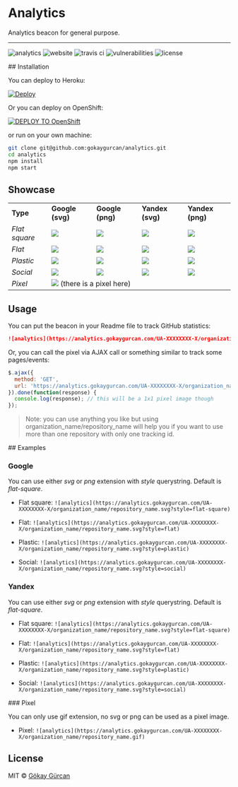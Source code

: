 # Analytics
Analytics beacon for general purpose.

---

![analytics](https://analytics.gokaygurcan.com/UA-55204660-5/gokaygurcan/analytics.svg?style=flat-square)
![website](https://img.shields.io/website/https/analytics.gokaygurcan.com.svg?style=flat-square)
![travis ci](https://img.shields.io/travis/gokaygurcan/analytics.svg?style=flat-square)
![vulnerabilities](https://snyk.io/test/github/gokaygurcan/analytics/65f28c8313247b99daa4226ed27f5605085eceaf/badge.svg?style=flat-square)
![license](https://img.shields.io/github/license/gokaygurcan/analytics.svg?style=flat-square)


## Installation

You can deploy to Heroku:

[![Deploy](https://www.herokucdn.com/deploy/button.svg)](https://heroku.com/deploy)

Or you can deploy on OpenShift:

[![DEPLOY TO OpenShift](http://launch-shifter.rhcloud.com/launch/DEPLOY%20TO.svg)](https://openshift.redhat.com/app/console/application_type/custom?&cartridges[]=nodejs-0.10&initial_git_url=https://github.com/gokaygurcan/analytics.git&name=launch)

or run on your own machine:

```bash
git clone git@github.com:gokaygurcan/analytics.git
cd analytics
npm install
npm start
```


## Showcase

<table>
  <tr>
    <td><b>Type</b></td>
    <td><b>Google (svg)</b></td>
    <td><b>Google (png)</b></td>
    <td><b>Yandex (svg)</b></td>
    <td><b>Yandex (png)</b></td>
  </tr>
  <tr>
    <td><i>Flat square</i></td>
    <td><img src="https://cdn.rawgit.com/gokaygurcan/analytics/master/public/badge-google-flat-square.svg" /></td>
    <td><img src="https://cdn.rawgit.com/gokaygurcan/analytics/master/public/badge-google-flat-square.png" /></td>
    <td><img src="https://cdn.rawgit.com/gokaygurcan/analytics/master/public/badge-yandex-flat-square.svg" /></td>
    <td><img src="https://cdn.rawgit.com/gokaygurcan/analytics/master/public/badge-yandex-flat-square.png" /></td>
  </tr>
  <tr>
    <td><i>Flat</i></td>
    <td><img src="https://cdn.rawgit.com/gokaygurcan/analytics/master/public/badge-google-flat.svg" /></td>
    <td><img src="https://cdn.rawgit.com/gokaygurcan/analytics/master/public/badge-google-flat.png" /></td>
    <td><img src="https://cdn.rawgit.com/gokaygurcan/analytics/master/public/badge-yandex-flat.svg" /></td>
    <td><img src="https://cdn.rawgit.com/gokaygurcan/analytics/master/public/badge-yandex-flat.svg" /></td>
  </tr>
  <tr>
    <td><i>Plastic</i></td>
    <td><img src="https://cdn.rawgit.com/gokaygurcan/analytics/master/public/badge-google-plastic.svg" /></td>
    <td><img src="https://cdn.rawgit.com/gokaygurcan/analytics/master/public/badge-google-plastic.png" /></td>
    <td><img src="https://cdn.rawgit.com/gokaygurcan/analytics/master/public/badge-yandex-plastic.svg" /></td>
    <td><img src="https://cdn.rawgit.com/gokaygurcan/analytics/master/public/badge-yandex-plastic.png" /></td>
  </tr>
  <tr>
    <td><i>Social</i></td>
    <td><img src="https://cdn.rawgit.com/gokaygurcan/analytics/master/public/badge-google-social.svg" /></td>
    <td><img src="https://cdn.rawgit.com/gokaygurcan/analytics/master/public/badge-google-social.png" /></td>
    <td><img src="https://cdn.rawgit.com/gokaygurcan/analytics/master/public/badge-yandex-social.svg" /></td>
    <td><img src="https://cdn.rawgit.com/gokaygurcan/analytics/master/public/badge-yandex-social.png" /></td>
  </tr>
  <tr>
    <td><i>Pixel</i></td>
    <td colspan="4"><img src="https://cdn.rawgit.com/gokaygurcan/analytics/master/public/pixel.gif" /> (there is a pixel here)</td>
  </tr>
</table>


## Usage

You can put the beacon in your Readme file to track GitHub statistics:

```markdown
![analytics](https://analytics.gokaygurcan.com/UA-XXXXXXXX-X/organization_name/repository_name.svg)
```

Or, you can call the pixel via AJAX call or something similar to track some pages/events:

```javascript
$.ajax({
  method: 'GET',
  url: 'https://analytics.gokaygurcan.com/UA-XXXXXXXX-X/organization_name/repository_name.gif'
}).done(function(response) {
  console.log(response); // this will be a 1x1 pixel image though
});
```

> Note: you can use anything you like but using organization_name/repository_name will help you if you want to use more than one repository with only one tracking id.


## Examples

### Google

You can use either _svg_ or _png_ extension with _style_ querystring. Default is _flat-square_.

- Flat square: `![analytics](https://analytics.gokaygurcan.com/UA-XXXXXXXX-X/organization_name/repository_name.svg?style=flat-square)`

- Flat: `![analytics](https://analytics.gokaygurcan.com/UA-XXXXXXXX-X/organization_name/repository_name.svg?style=flat)`

- Plastic: `![analytics](https://analytics.gokaygurcan.com/UA-XXXXXXXX-X/organization_name/repository_name.svg?style=plastic)`

- Social: `![analytics](https://analytics.gokaygurcan.com/UA-XXXXXXXX-X/organization_name/repository_name.svg?style=social)`

### Yandex

You can use either _svg_ or _png_ extension with _style_ querystring. Default is _flat-square_.

- Flat square: `![analytics](https://analytics.gokaygurcan.com/UA-XXXXXXXX-X/organization_name/repository_name.svg?style=flat-square)`

- Flat: `![analytics](https://analytics.gokaygurcan.com/UA-XXXXXXXX-X/organization_name/repository_name.svg?style=flat)`

- Plastic: `![analytics](https://analytics.gokaygurcan.com/UA-XXXXXXXX-X/organization_name/repository_name.svg?style=plastic)`

- Social: `![analytics](https://analytics.gokaygurcan.com/UA-XXXXXXXX-X/organization_name/repository_name.svg?style=social)`

### Pixel

You can only use gif extension, no svg or png can be used as a pixel image.

- Pixel: `![analytics](https://analytics.gokaygurcan.com/UA-XXXXXXXX-X/organization_name/repository_name.gif)`


## License

MIT © [Gökay Gürcan](https://www.gokaygurcan.com/)
<!-- useless comment for get the hacktoberfest shirt-->
